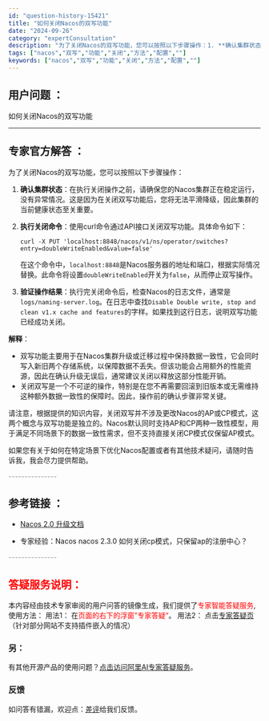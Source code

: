 ```yaml
---
id: "question-history-15421"
title: "如何关闭Nacos的双写功能"
date: "2024-09-26"
category: "expertConsultation"
description: "为了关闭Nacos的双写功能，您可以按照以下步骤操作：1. **确认集群状态**：在执行关闭操作之前，请确保您的Nacos集群正在稳定运行，没有异常情况。这是因为在关闭双写功能后，您将无法平滑降级，因此集群的当前健康状态至关重要。2. **执行关闭命令**：使用curl命令通过API接口关闭双写功能"
tags: ["nacos","双写","功能","关闭","方法","配置",""]
keywords: ["nacos","双写","功能","关闭","方法","配置",""]
---
```


## 用户问题 ： 
 如何关闭Nacos的双写功能  

---------------
## 专家官方解答 ：

为了关闭Nacos的双写功能，您可以按照以下步骤操作：

1. **确认集群状态**：在执行关闭操作之前，请确保您的Nacos集群正在稳定运行，没有异常情况。这是因为在关闭双写功能后，您将无法平滑降级，因此集群的当前健康状态至关重要。

2. **执行关闭命令**：使用curl命令通过API接口关闭双写功能。具体命令如下：
   ```
   curl -X PUT 'localhost:8848/nacos/v1/ns/operator/switches?entry=doubleWriteEnabled&value=false'
   ```
   在这个命令中，`localhost:8848`是Nacos服务器的地址和端口，根据实际情况替换。此命令将设置`doubleWriteEnabled`开关为`false`，从而停止双写操作。

3. **验证操作结果**：执行完关闭命令后，检查Nacos的日志文件，通常是`logs/naming-server.log`。在日志中查找`Disable Double write, stop and clean v1.x cache and features`的字样。如果找到这行日志，说明双写功能已经成功关闭。

**解释**：
- 双写功能主要用于在Nacos集群升级或迁移过程中保持数据一致性，它会同时写入新旧两个存储系统，以保障数据不丢失。但该功能会占用额外的性能资源，因此在确认升级无误后，通常建议关闭以释放这部分性能开销。
- 关闭双写是一个不可逆的操作，特别是在您不再需要回滚到旧版本或无需维持这种额外数据一致性的保障时。因此，操作前的确认步骤非常关键。

请注意，根据提供的知识内容，关闭双写并不涉及更改Nacos的AP或CP模式，这两个概念与双写功能是独立的。Nacos默认同时支持AP和CP两种一致性模型，用于满足不同场景下的数据一致性需求，但不支持直接关闭CP模式仅保留AP模式。

如果您有关于如何在特定场景下优化Nacos配置或者有其他技术疑问，请随时告诉我，我会尽力提供帮助。


<font color="#949494">---------------</font> 


## 参考链接 ：

* [Nacos 2.0 升级文档](https://nacos.io/docs/latest/upgrading/200-upgrading)
 
 * 专家经验：Nacos nacos 2.3.0 如何关闭cp模式，只保留ap的注册中心？ 


 <font color="#949494">---------------</font> 
 


## <font color="#FF0000">答疑服务说明：</font> 

本内容经由技术专家审阅的用户问答的镜像生成，我们提供了<font color="#FF0000">专家智能答疑服务</font>,使用方法：
用法1： 在<font color="#FF0000">页面的右下的浮窗”专家答疑“</font>。
用法2： 点击[专家答疑页](https://answer.opensource.alibaba.com/docs/intro)（针对部分网站不支持插件嵌入的情况）
### 另：


有其他开源产品的使用问题？[点击访问阿里AI专家答疑服务](https://answer.opensource.alibaba.com/docs/intro)。
### 反馈
如问答有错漏，欢迎点：[差评](https://ai.nacos.io/user/feedbackByEnhancerGradePOJOID?enhancerGradePOJOId=15491)给我们反馈。
